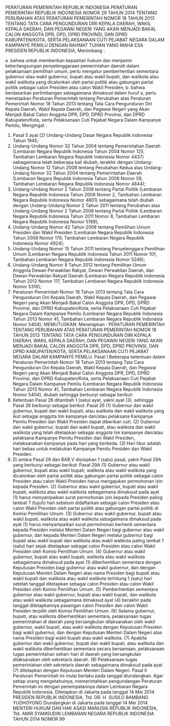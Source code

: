  PERATURAN PEMERINTAH REPUBLIK INDONESIA PERATURAN PEMERINTAH REPUBLIK INDONESIA NOMOR 29 TAHUN 2014 TENTANG PERUBAHAN ATAS PERATURAN PEMERINTAH NOMOR 18 TAHUN 2013 TENTANG TATA CARA PENGUNDURAN DIRI KEPALA DAERAH, WAKIL KEPALA DAERAH, DAN PEGAWAI NEGERI YANG AKAN MENJADI BAKAL CALON ANGGOTA DPR, DPD, DPRD PROVINSI, DAN DPRD KABUPATEN/KOTA, SERTA PELAKSANAAN CUTI PEJABAT NEGARA DALAM KAMPANYE PEMILU
DENGAN RAHMAT TUHAN YANG MAHA ESA PRESIDEN REPUBLIK INDONESIA,
Menimbang :

a. bahwa untuk memberikan kepastian hukum dan menjamin keberlangsungan penyelenggaraan pemerintahan daerah dalam pelaksanaan pemilihan umum, perlu mengatur pemberhentian sementara gubernur atau wakil gubernur, bupati atau wakil bupati, dan walikota atau wakil walikota yang dicalonkan oleh partai politik atau gabungan partai politik sebagai calon Presiden atau calon Wakil Presiden;
b. bahwa berdasarkan pertimbangan sebagaimana dimaksud dalam huruf a, perlu menetapkan Peraturan Pemerintah tentang Perubahan atas Peraturan Pemerintah Nomor 18 Tahun 2013 tentang Tata Cara Pengunduran Diri Kepala Daerah, Wakil Kepala Daerah, dan Pegawai Negeri yang Akan Menjadi Bakal Calon Anggota DPR, DPD, DPRD Provinsi, dan DPRD Kabupaten/Kota, serta Pelaksanaan Cuti Pejabat Negara Dalam Kampanye Pemilu;
Mengingat :

1. Pasal 5 ayat (2) Undang-Undang Dasar Negara Republik Indonesia Tahun 1945;
2. Undang-Undang Nomor 32 Tahun 2004 tentang Pemerintahan Daerah (Lembaran Negara Republik Indonesia Tahun 2004 Nomor 125, Tambahan Lembaran Negara Republik Indonesia Nomor 4437) sebagaimana telah beberapa kali diubah, terakhir dengan Undang- Undang Nomor 12 Tahun 2008 tentang Perubahan Kedua atas Undang-Undang Nomor 32 Tahun 2004 tentang Pemerintahan Daerah (Lembaran Negara Republik Indonesia Tahun 2008 Nomor 59, Tambahan Lembaran Negara Republik Indonesia Nomor 4844);
3. Undang-Undang Nomor 2 Tahun 2008 tentang Partai Politik (Lembaran Negara Republik Indonesia Tahun 2008 Nomor 2, Tambahan Lembaran Negara Republik Indonesia Nomor 4801) sebagaimana telah diubah dengan Undang-Undang Nomor 2 Tahun 2011 tentang Perubahan atas Undang-Undang Nomor 2 Tahun 2008 tentang Partai Politik (Lembaran Negara Republik Indonesia Tahun 2011 Nomor 8, Tambahan Lembaran Negara Republik Indonesia Nomor 5189);
4. Undang-Undang Nomor 42 Tahun 2008 tentang Pemilihan Umum Presiden dan Wakil Presiden (Lembaran Negara Republik Indonesia Tahun 2008 Nomor 176, Tambahan Lembaran Negara Republik Indonesia Nomor 4924);
5. Undang-Undang Nomor 15 Tahun 2011 tentang Penyelenggara Pemilihan Umum (Lembaran Negara Republik Indonesia Tahun 2011 Nomor 101, Tambahan Lembaran Negara Republik Indonesia Nomor 5246);
6. Undang-Undang Nomor 8 Tahun 2012 tentang Pemilihan Umum Anggota Dewan Perwakilan Rakyat, Dewan Perwakilan Daerah, dan Dewan Perwakilan Rakyat Daerah (Lembaran Negara Republik Indonesia Tahun 2012 Nomor 117, Tambahan Lembaran Negara Republik Indonesia Nomor 5316);
7. Peraturan Pemerintah Nomor 18 Tahun 2013 tentang Tata Cara Pengunduran Diri Kepala Daerah, Wakil Kepala Daerah, dan Pegawai Negeri yang Akan Menjadi Bakal Calon Anggota DPR, DPD, DPRD Provinsi, dan DPRD Kabupaten/Kota, serta Pelaksanaan Cuti Pejabat Negara Dalam Kampanye Pemilu (Lembaran Negara Republik Indonesia Tahun 2013 Nomor 41, Tambahan Lembaran Negara Republik Indonesia Nomor 5404);
MEMUTUSKAN:
 Menetapkan : PERATURAN PEMERINTAH TENTANG PERUBAHAN ATAS PERATURAN PEMERINTAH NOMOR 18 TAHUN 2013 TENTANG TATA CARA PENGUNDURAN DIRI KEPALA DAERAH, WAKIL KEPALA DAERAH, DAN PEGAWAI NEGERI YANG AKAN MENJADI BAKAL CALON ANGGOTA DPR, DPD, DPRD PROVINSI, DAN DPRD KABUPATEN/KOTA, SERTA PELAKSANAAN CUTI PEJABAT NEGARA DALAM KAMPANYE PEMILU.
Pasal I
Beberapa ketentuan dalam Peraturan Pemerintah Nomor 18 Tahun 2013 tentang Tata Cara Pengunduran Diri Kepala Daerah, Wakil Kepala Daerah, dan Pegawai Negeri yang Akan Menjadi Bakal Calon Anggota DPR, DPD, DPRD Provinsi, dan DPRD Kabupaten/Kota, serta Pelaksanaan Cuti Pejabat Negara Dalam Kampanye Pemilu (Lembaran Negara Republik Indonesia Tahun 2013 Nomor 41, Tambahan Lembaran Negara Republik Indonesia Nomor 5404), diubah sehingga berbunyi sebagai berikut:
1. Ketentuan Pasal 26 ditambah 1 (satu) ayat, yakni ayat (3), sehingga Pasal 26 berbunyi sebagai berikut:
Pasal 26
(1) Gubernur dan wakil gubernur, bupati dan wakil bupati, atau walikota dan wakil walikota yang ikut sebagai anggota tim kampanye dan/atau pelaksana Kampanye Pemilu Presiden dan Wakil Presiden dapat diberikan cuti.
(2) Gubernur dan wakil gubernur, bupati dan wakil bupati, atau walikota dan wakil walikota yang telah ditetapkan sebagai anggota tim kampanye dan/atau pelaksana Kampanye Pemilu Presiden dan Wakil Presiden, melaksanakan kampanye pada hari yang berbeda.
(3) Hari libur adalah hari bebas untuk melakukan Kampanye Pemilu Presiden dan Wakil Presiden.
2. Di antara Pasal 29 dan BAB V disisipkan 1 (satu) pasal, yakni Pasal 29A yang berbunyi sebagai berikut:
Pasal 29A
(1) Gubernur atau wakil gubernur, bupati atau wakil bupati, walikota atau wakil walikota yang dicalonkan oleh partai politik atau gabungan partai politik sebagai calon Presiden atau calon Wakil Presiden harus mengajukan permohonan izin kepada Presiden.
(2) Gubernur atau wakil gubernur, bupati atau wakil bupati, walikota atau wakil walikota sebagaimana dimaksud pada ayat (1) harus menyampaikan surat permohonan izin kepada Presiden paling lambat 7 (tujuh) hari sebelum didaftarkan sebagai calon Presiden atau calon Wakil Presiden oleh partai politik atau gabungan partai politik di Komisi Pemilihan Umum.
(3) Gubernur atau wakil gubernur, bupati atau wakil bupati, walikota atau wakil walikota sebagaimana dimaksud pada ayat (1) harus menyampaikan surat permohonan berhenti sementara kepada Presiden melalui Menteri Dalam Negeri bagi gubernur atau wakil gubernur, dan kepada Menteri Dalam Negeri melalui gubernur bagi bupati atau wakil bupati dan walikota atau wakil walikota paling lambat 1 (satu) hari sejak ditetapkan sebagai calon Presiden atau calon Wakil Presiden oleh Komisi Pemilihan Umum.
(4) Gubernur atau wakil gubernur, bupati atau wakil bupati, walikota atau wakil walikota sebagaimana dimaksud pada ayat (1) diberhentikan sementara dengan Keputusan Presiden bagi gubernur atau wakil gubernur, dan dengan Keputusan Menteri Dalam Negeri atas nama Presiden bagi bupati atau wakil bupati dan walikota atau wakil walikota terhitung 1 (satu) hari setelah tanggal ditetapkan sebagai calon Presiden atau calon Wakil Presiden oleh Komisi Pemilihan Umum.
(5) Pemberhentian sementara gubernur atau wakil gubernur, bupati atau wakil bupati, dan walikota atau wakil walikota sebagaimana dimaksud ayat (4) berakhir pada tanggal ditetapkannya pasangan calon Presiden dan calon Wakil Presiden terpilih oleh Komisi Pemilihan Umum.
(6) Selama gubernur, bupati, atau walikota diberhentikan sementara, pelaksanaan tugas pemerintahan di daerah yang bersangkutan dilaksanakan oleh wakil gubernur, wakil bupati, atau wakil walikota dengan Keputusan Presiden bagi wakil gubernur, dan dengan Keputusan Menteri Dalam Negeri atas nama Presiden bagi wakil bupati atau wakil walikota.
(7) Apabila gubernur dan wakil gubernur, bupati dan wakil bupati, atau walikota dan wakil walikota diberhentikan sementara secara bersamaan, pelaksanaan tugas pemerintahan sehari-hari di daerah yang bersangkutan dilaksanakan oleh sekretaris daerah.
(8) Pelaksanaan tugas pemerintahan oleh sekretaris daerah sebagaimana dimaksud pada ayat (7) ditetapkan dengan Keputusan Menteri Dalam Negeri.
Pasal II
Peraturan Pemerintah ini mulai berlaku pada tanggal diundangkan.
Agar setiap orang mengetahuinya, memerintahkan pengundangan Peraturan Pemerintah ini dengan penempatannya dalam Lembaran Negara Republik Indonesia. Ditetapkan di Jakarta pada tanggal 14 Mei 2014 PRESIDEN REPUBLIK INDONESIA, Ttd. DR. H. SUSILO BAMBANG YUDHOYONO Diundangkan di Jakarta pada tanggal 14 Mei 2014 MENTERI HUKUM DAN HAK ASASI MANUSIA REPUBLIK INDONESIA, Ttd. AMIR SYAMSUDIN LEMBARAN NEGARA REPUBLIK INDONESIA TAHUN 2014 NOMOR 99